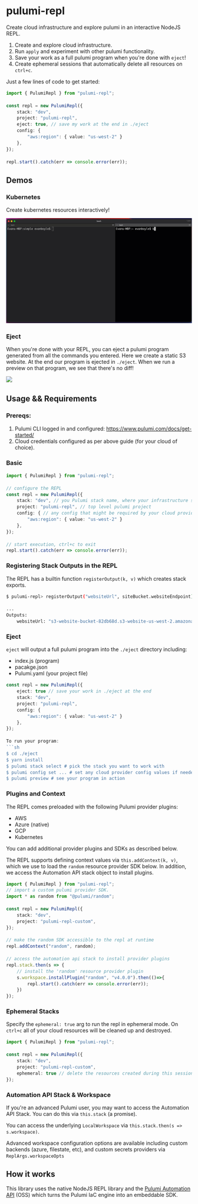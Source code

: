 # pulumi-repl

Create cloud infrastructure and explore pulumi in an interactive NodeJS REPL.

1. Create and explore cloud infrastructure.
2. Run `apply` and experiment with other pulumi functionality.
3. Save your work as a full pulumi program when you're done with `eject`!
4. Create ephemeral sessions that automatically delete all resources on `ctrl+c`.

Just a few lines of code to get started:
```ts
import { PulumiRepl } from "pulumi-repl";

const repl = new PulumiRepl({
    stack: "dev",
    project: "pulumi-repl",
    eject: true, // save my work at the end in ./eject
    config: {
        "aws:region": { value: "us-west-2" }
    },
});

repl.start().catch(err => console.error(err));
```

## Demos

### Kubernetes

Create kubernetes resources interactively!

![](gifs/k8s.gif)

### Eject

When you're done with your REPL, you can eject a pulumi program generated from all the commands you entered. Here we create a static S3 website. At the end our program is ejected in `./eject`. When we run a preview on that program, we see that there's no diff!

![](gifs/eject.gif)

## Usage && Requirements

### Prereqs:

1. Pulumi CLI logged in and configured: https://www.pulumi.com/docs/get-started/
2. Cloud credentials configured as per above guide (for your cloud of choice).

### Basic

```ts
import { PulumiRepl } from "pulumi-repl";

// configure the REPL
const repl = new PulumiRepl({
    stack: "dev", // you Pulumi stack name, where your infrastructure state gets stored
    project: "pulumi-repl", // top level pulumi project
    config: { // any config that might be required by your cloud provider
        "aws:region": { value: "us-west-2" }
    },
});

// start execution, ctrl+c to exit
repl.start().catch(err => console.error(err));
```

### Registering Stack Outputs in the REPL

The REPL has a builtin function `registerOutput(k, v)` which creates stack exports.

```sh
$ pulumi-repl> registerOutput("websiteUrl", siteBucket.websiteEndpoint);

...
Outputs:
    websiteUrl: "s3-website-bucket-82db68d.s3-website-us-west-2.amazonaws.com"
```

### Eject
`eject` will output a full pulumi program into the `./eject` directory including:
- index.js (program)
- pacakge.json
- Pulumi.yaml (your project file)

```ts
const repl = new PulumiRepl({
    eject: true // save your work in ./eject at the end
    stack: "dev",
    project: "pulumi-repl",
    config: {
        "aws:region": { value: "us-west-2" }
    },
});

To run your program:
```sh
$ cd ./eject
$ yarn install
$ pulumi stack select # pick the stack you want to work with
$ pulumi config set ... # set any cloud provider config values if needed
$ pulumi preview # see your program in action
```

### Plugins and Context

The REPL comes preloaded with the following Pulumi provider plugins:

- AWS
- Azure (native)
- GCP 
- Kubernetes

You can add additional provider plugins and SDKs as described below.

The REPL supports defining context values via `this.addContext(k, v)`, which we use to load the `random` resource provider SDK below. In addition, we access the Automation API stack object to install plugins.

```ts
import { PulumiRepl } from "pulumi-repl";
// import a custom pulumi provider SDK.
import * as random from "@pulumi/random";

const repl = new PulumiRepl({
    stack: "dev",
    project: "pulumi-repl-custom",
});

// make the random SDK accessible to the repl at runtime
repl.addContext("random", random);

// access the automation api stack to install provider plugins
repl.stack.then(s => {
    // install the 'random' resource provider plugin
    s.workspace.installPlugin("random", "v4.0.0").then(()=>{
        repl.start().catch(err => console.error(err));
    })
});
```

### Ephemeral Stacks

Specify the `ephemeral: true` arg to run the repl in ephemeral mode. On `ctrl+c` all of your cloud resources will be cleaned up and destroyed.

```ts
import { PulumiRepl } from "pulumi-repl";

const repl = new PulumiRepl({
    stack: "dev",
    project: "pulumi-repl-custom",
    ephemeral: true // delete the resources created during this session with ctrl+c
});
```

### Automation API Stack & Workspace
If you're an advanced Pulumi user, you may want to access the Automation API Stack. You can do this via `this.stack` (a promise). 

You can access the underlying `LocalWorkspace` via `this.stack.then(s => s.workspace)`. 

Advanced workspace configuration options are available including custom backends (azure, filestate, etc), and custom secrets providers via `ReplArgs.workspaceOpts`
## How it works

This library uses the native NodeJS REPL library and the [Pulumi Automation API](https://www.pulumi.com/docs/guides/automation-api/) (OSS) which turns the Pulumi IaC engine into an embeddable SDK. 